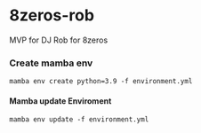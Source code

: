 # 8zeros-rob
MVP for DJ Rob for 8zeros


### Create mamba env
```bash=
mamba env create python=3.9 -f environment.yml
```

#### Mamba update Enviroment

```
mamba env update -f environment.yml
```